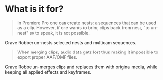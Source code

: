 # What is it for?

> In Premiere Pro one can create nests: a sequences that can be used as a clip. However, if one wants to bring clips back from nest, "to un-nest" so to speak, it is not possible.

Grave Robber un-nests selected nests and multicam sequences.

> When merging clips, audio data gets lost thus making it impossible to export proper AAF/OMF files.

Grave Robbe un-merges clips and replaces them with original media, while keeping all applied effects and keyframes.

